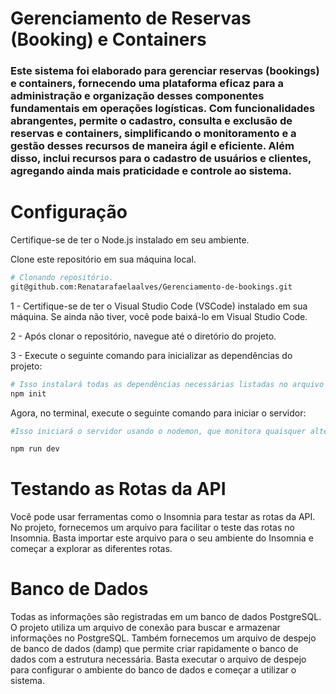 # Gerenciamento de Reservas (Booking) e Containers

### Este sistema foi elaborado para gerenciar reservas (bookings) e containers, fornecendo uma plataforma eficaz para a administração e organização desses componentes fundamentais em operações logísticas. Com funcionalidades abrangentes, permite o cadastro, consulta e exclusão de reservas e containers, simplificando o monitoramento e a gestão desses recursos de maneira ágil e eficiente. Além disso, inclui recursos para o cadastro de usuários e clientes, agregando ainda mais praticidade e controle ao sistema.

# Configuração
Certifique-se de ter o Node.js instalado em seu ambiente.

Clone este repositório em sua máquina local.

```bash
# Clonando repositório.
git@github.com:Renatarafaelaalves/Gerenciamento-de-bookings.git

```
1 - Certifique-se de ter o Visual Studio Code (VSCode) instalado em sua máquina. Se ainda não tiver, você pode baixá-lo em Visual Studio Code.

2 - Após clonar o repositório, navegue até o diretório do projeto.

3 - Execute o seguinte comando para inicializar as dependências do projeto:

```bash
# Isso instalará todas as dependências necessárias listadas no arquivo package.json.
npm init
```
Agora, no terminal, execute o seguinte comando para iniciar o servidor:

```bash
#Isso iniciará o servidor usando o nodemon, que monitora quaisquer alterações nos arquivos do projeto e reinicia automaticamente o servidor quando necessário.

npm run dev
```
# Testando as Rotas da API
Você pode usar ferramentas como o Insomnia para testar as rotas da API. No projeto, fornecemos um arquivo para facilitar o teste das rotas no Insomnia. Basta importar este arquivo para o seu ambiente do Insomnia e começar a explorar as diferentes rotas.

# Banco de Dados
Todas as informações são registradas em um banco de dados PostgreSQL. O projeto utiliza um arquivo de conexão para buscar e armazenar informações no PostgreSQL. Também fornecemos um arquivo de despejo de banco de dados (damp) que permite criar rapidamente o banco de dados com a estrutura necessária. Basta executar o arquivo de despejo para configurar o ambiente do banco de dados e começar a utilizar o sistema.